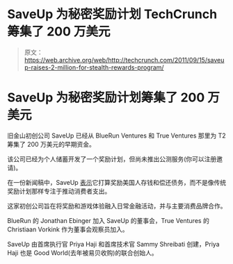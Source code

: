 # SaveUp 为秘密奖励计划 TechCrunch 筹集了 200 万美元

> 原文：<https://web.archive.org/web/http://techcrunch.com/2011/09/15/saveup-raises-2-million-for-stealth-rewards-program/>

# SaveUp 为秘密奖励计划筹集了 200 万美元

旧金山初创公司 SaveUp 已经从 BlueRun Ventures 和 True Ventures 那里为 T2 筹集了 200 万美元的早期资金。

该公司已经为个人储蓄开发了一个奖励计划，但尚未推出公测服务(你可以注册邀请)。

在一份新闻稿中，SaveUp [表示](https://web.archive.org/web/20230205031151/http://www.prnewswire.com/news-releases/saveup-secures-2-million-in-seed-funding-from-bluerun-ventures-and-true-ventures-129870158.html)它打算奖励美国人存钱和偿还债务，而不是像传统奖励计划那样专注于推动消费者支出。

这家初创公司旨在将奖励和游戏体验融入日常金融活动，并与主要消费品牌合作。

BlueRun 的 Jonathan Ebinger 加入 SaveUp 的董事会，True Ventures 的 Christiaan Vorkink 作为董事会观察员加入。

SaveUp 由首席执行官 Priya Haji 和首席技术官 Sammy Shreibati 创建，Priya Haji 也是 Good World(去年被易贝收购)的联合创始人。